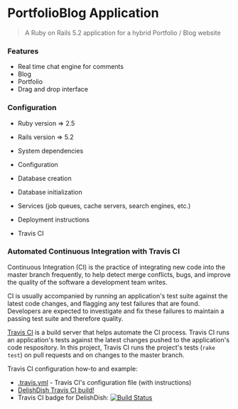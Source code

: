 # PortfolioBlog Application

> A Ruby on Rails 5.2 application for a hybrid Portfolio / Blog website

### Features

- Real time chat engine for comments
- Blog
- Portfolio
- Drag and drop interface

### Configuration

* Ruby version => 2.5

* Rails version => 5.2

* System dependencies

* Configuration

* Database creation

* Database initialization

* Services (job queues, cache servers, search engines, etc.)

* Deployment instructions

* Travis CI

### Automated Continuous Integration with Travis CI

Continuous Integration (CI) is the practice of integrating new code into the master branch frequently, to help detect merge conflicts, bugs, and improve the quality of the software a development team writes.

CI is usually accompanied by running an application's test suite against the latest code changes, and flagging any test failures that are found. Developers are expected to investigate and fix these failures to maintain a passing test suite and therefore quality.

[Travis CI](https://travis-ci.org) is a build server that helps automate the CI process. Travis CI runs an application's tests against the latest changes pushed to the application's code respository. In this project, Travis CI runs the project's tests (`rake test`) on pull requests and on changes to the master branch.

Travis CI configuration how-to and example:
- [.travis.yml](.travis.yml) - Travis CI's configuration file (with instructions)
- [DelishDish Travis CI build!](https://travis-ci.org/bennypaulino/portfolio_blog)
- Travis CI badge for DelishDish: [![Build Status](https://travis-ci.org/bennypaulino/delish-dish.svg?branch=master)](https://travis-ci.org/bennypaulino/portfolio_blog)
